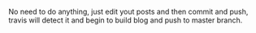 No need to do anything, just edit yout posts and then commit and push, travis will detect it and begin to build blog and push to master branch.
